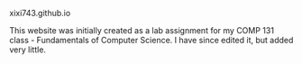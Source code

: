 xixi743.github.io

This website was initially created as a lab assignment for my COMP 131 class - Fundamentals of Computer Science.
I have since edited it, but added very little. 
